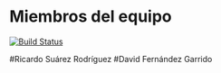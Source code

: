 Miembros del equipo
=========

[![Build Status](https://travis-ci.org/Arquisoft/censuses_4a.svg?branch=master)](https://travis-ci.org/Arquisoft/censuses_4a)

#Ricardo Suárez Rodríguez
#David Fernández Garrido


